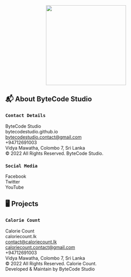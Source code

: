 <div align="center">

  <img src="https://user-images.githubusercontent.com/80202913/167470136-a5cb3c91-f93b-42f9-905b-8973943fa4e3.png" height=250/>

</div>


## 📬 About ByteCode Studio

### `Contact Details` 

ByteCode Studio  
bytecodestudio.github.io  
bytecodestudio.contact@gmail.com  
+94712691003  
Vidya Mawatha, Colombo 7, Sri Lanka  
© 2022 All Rights Reserved. ByteCode Studio.

### `Social Media` 

Facebook  
Twitter  
YouTube  

## 🖥️ Projects

### `Calorie Count` 
  
Calorie Count  
caloriecount.lk  
contact@caloriecount.lk  
caloriecount.contact@gmail.com  
+94712691003  
Vidya Mawatha, Colombo 7, Sri Lanka  
© 2022 All Rights Reserved. Calorie Count.  
Developed & Maintain by ByteCode Studio
